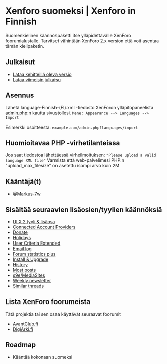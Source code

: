 # Xenforo suomeksi | Xenforo in Finnish
Suomenkielinen käännöspaketti itse ylläpidettävälle XenForo foorumialustalle. Tarvitset vähintään XenForo 2.x version että voit asentaa tämän kielipaketin.

## Julkaisut
- [Lataa kehitteillä oleva versio](https://github.com/Markus-7w/XenForo-suomeksi/archive/refs/heads/main.zip)
- [Lataa viimeisin julkaisu](https://github.com/Markus-7w/XenForo-suomeksi/releases)
## Asennus
Lähetä language-Finnish-(FI).xml -tiedosto XenForon ylläpitopaneelista admin.php:n kautta sivustollesi. 
`Mene: Appearance --> Languages --> Import`

Esimerkki osoitteesta: `example.com/admin.php?languages/import`
## Huomioitavaa PHP -virhetilanteissa
Jos saat tiedostoa lähettäessä virheilmoituksen:
`"Please upload a valid language XML file"` 
Varmista että web-palvelimesi PHP:n "upload_max_filesize" on asetettu isompi arvo kuin 2M

## Kääntäjä(t)
- [@Markus-7w](https://github.com/Markus-7w)
## Sisältää seuraavien lisäosien/tyylien käännöksiä

- [UI.X 2 tyyli & lisäosa](https://www.themehouse.com/xenforo/2/themes/ui-x)
- [Connected Account Providers](https://www.themehouse.com/xenforo/2/addons/connected-account-providers)
- [Donate](https://www.themehouse.com/xenforo/2/addons/donate)
- [Holidays](https://www.themehouse.com/xenforo/2/addons/holidays)
- [User Criteria Extended](https://www.themehouse.com/xenforo/2/addons/user-criteria-extended)
- [Email log](https://www.xf2addons.com/resources/email-log.97/)
- [Forum statistics plus](https://www.xf2addons.com/resources/forum-statistics-plus.101/)
- [Install & Upgrade](https://www.themehouse.com/xenforo/2/addons/install-and-upgrade)
- [History](https://www.xf2addons.com/resources/history.54/)
- [Most posts](https://www.xf2addons.com/resources/most-posts.46/)
- [s9e/MediaSites](https://xenforo.com/community/resources/s9e-media-sites.5973/)
- [Weekly newsletter](https://www.xf2addons.com/resources/weekly-newsletter.584/)
- [Similar threads](https://www.xf2addons.com/resources/similar-threads.17/)
## Lista XenForo foorumeista
Tätä projektia tai sen osaa käyttävät seuraavat foorumit

- [AvantClub.fi](https://www.avantclub.fi/)
- [DigiArki.fi](https://palsta.digiarki.fi/)


## Roadmap

- Kääntää kokonaan suomeksi
